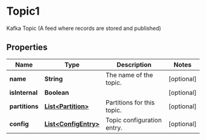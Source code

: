 

# Topic1

Kafka Topic (A feed where records are stored and published)

## Properties

Name | Type | Description | Notes
------------ | ------------- | ------------- | -------------
**name** | **String** | The name of the topic. |  [optional]
**isInternal** | **Boolean** |  |  [optional]
**partitions** | [**List&lt;Partition&gt;**](Partition.md) | Partitions for this topic. |  [optional]
**config** | [**List&lt;ConfigEntry&gt;**](ConfigEntry.md) | Topic configuration entry. |  [optional]



